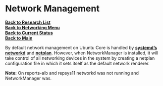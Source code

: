 # Network Management

**[Back to Research List](../../../research_list.md)**\
**[Back to Networking Menu](../networking_menu.md)**\
**[Back to Current Status](../../../../development/status/weekly/current_status.md)**\
**[Back to Main](../../../../README.md)**

By default network management on Ubuntu Core is handled by **[systemd’s networkd](https://www.freedesktop.org/software/systemd/man/latest/systemd-networkd.service.html)** and **[netplan](https://launchpad.net/netplan)**. However, when NetworkManager is installed, it will take control of all networking devices in the system by creating a netplan configuration file in which it sets itself as the default network renderer.

**Note:** On reports-alb and repsys11 networkd was not running and NetworkManager was.
